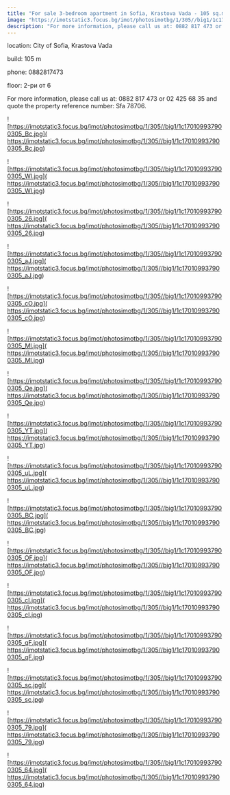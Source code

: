 ```yaml
---
title: "For sale 3-bedroom apartment in Sofia, Krastova Vada - 105 sq.m / 226000 EUR :: imot.bg Ad."
image: "https://imotstatic3.focus.bg/imot/photosimotbg/1/305//big1/1c170109937900305_PW.jpg"
description: "For more information, please call us at: 0882 817 473 or 02 425 68 35 and quote the property reference number: Sfa 78706."
---
```


location: City of Sofia, Krastova Vada

build: 105 m

phone: 0882817473

floor: 2-ри от 6

For more information, please call us at: 0882 817 473 or 02 425 68 35 and quote the property reference number: Sfa 78706.


![https://imotstatic3.focus.bg/imot/photosimotbg/1/305//big1/1c170109937900305_Bc.jpg]( https://imotstatic3.focus.bg/imot/photosimotbg/1/305//big1/1c170109937900305_Bc.jpg)


![https://imotstatic3.focus.bg/imot/photosimotbg/1/305//big1/1c170109937900305_Wl.jpg]( https://imotstatic3.focus.bg/imot/photosimotbg/1/305//big1/1c170109937900305_Wl.jpg)


![https://imotstatic3.focus.bg/imot/photosimotbg/1/305//big1/1c170109937900305_26.jpg]( https://imotstatic3.focus.bg/imot/photosimotbg/1/305//big1/1c170109937900305_26.jpg)


![https://imotstatic3.focus.bg/imot/photosimotbg/1/305//big1/1c170109937900305_aJ.jpg]( https://imotstatic3.focus.bg/imot/photosimotbg/1/305//big1/1c170109937900305_aJ.jpg)


![https://imotstatic3.focus.bg/imot/photosimotbg/1/305//big1/1c170109937900305_cO.jpg]( https://imotstatic3.focus.bg/imot/photosimotbg/1/305//big1/1c170109937900305_cO.jpg)


![https://imotstatic3.focus.bg/imot/photosimotbg/1/305//big1/1c170109937900305_Ml.jpg]( https://imotstatic3.focus.bg/imot/photosimotbg/1/305//big1/1c170109937900305_Ml.jpg)


![https://imotstatic3.focus.bg/imot/photosimotbg/1/305//big1/1c170109937900305_Qe.jpg]( https://imotstatic3.focus.bg/imot/photosimotbg/1/305//big1/1c170109937900305_Qe.jpg)


![https://imotstatic3.focus.bg/imot/photosimotbg/1/305//big1/1c170109937900305_YT.jpg]( https://imotstatic3.focus.bg/imot/photosimotbg/1/305//big1/1c170109937900305_YT.jpg)


![https://imotstatic3.focus.bg/imot/photosimotbg/1/305//big1/1c170109937900305_uL.jpg]( https://imotstatic3.focus.bg/imot/photosimotbg/1/305//big1/1c170109937900305_uL.jpg)


![https://imotstatic3.focus.bg/imot/photosimotbg/1/305//big1/1c170109937900305_BC.jpg]( https://imotstatic3.focus.bg/imot/photosimotbg/1/305//big1/1c170109937900305_BC.jpg)


![https://imotstatic3.focus.bg/imot/photosimotbg/1/305//big1/1c170109937900305_OF.jpg]( https://imotstatic3.focus.bg/imot/photosimotbg/1/305//big1/1c170109937900305_OF.jpg)


![https://imotstatic3.focus.bg/imot/photosimotbg/1/305//big1/1c170109937900305_cI.jpg]( https://imotstatic3.focus.bg/imot/photosimotbg/1/305//big1/1c170109937900305_cI.jpg)


![https://imotstatic3.focus.bg/imot/photosimotbg/1/305//big1/1c170109937900305_qF.jpg]( https://imotstatic3.focus.bg/imot/photosimotbg/1/305//big1/1c170109937900305_qF.jpg)


![https://imotstatic3.focus.bg/imot/photosimotbg/1/305//big1/1c170109937900305_sc.jpg]( https://imotstatic3.focus.bg/imot/photosimotbg/1/305//big1/1c170109937900305_sc.jpg)


![https://imotstatic3.focus.bg/imot/photosimotbg/1/305//big1/1c170109937900305_79.jpg]( https://imotstatic3.focus.bg/imot/photosimotbg/1/305//big1/1c170109937900305_79.jpg)


![https://imotstatic3.focus.bg/imot/photosimotbg/1/305//big1/1c170109937900305_64.jpg]( https://imotstatic3.focus.bg/imot/photosimotbg/1/305//big1/1c170109937900305_64.jpg)


